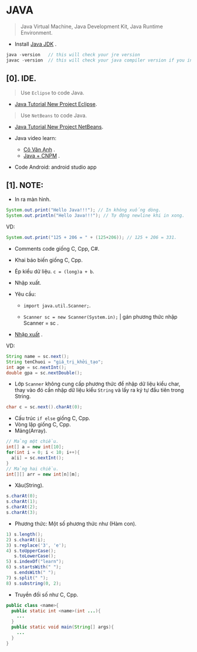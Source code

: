 # JAVA
> Java Virtual Machine, Java Development Kit, Java Runtime Environment.
- Install [Java JDK](https://www.oracle.com/java/technologies/downloads/) .
```c
java -version   // this will check your jre version
javac -version  // this will check your java compiler version if you installed
```

## [0]. IDE.
> Use `Eclipse` to code Java. 
- [Java Tutorial New Project Eclipse](https://www.youtube.com/watch?v=uksb46znL58). 

> Use `NetBeans` to code Java.
- [Java Tutorial New Project NetBeans](https://www3.ntu.edu.sg/home/ehchua/programming/howto/netbeans_howto.html). 

- Java video learn:
  * [Cô Vân Anh](https://www.youtube.com/watch?v=9dddxv8E5Mk&list=PLD8zSU7U1L2HjyE8U_ojnYOe1_zixZjsc) .
  * [Java + CNPM](https://www.youtube.com/watch?v=c4q7n5cmEOM&list=PL43ofROd3vU8aGy5hId6RM4YT8Nr8N2e7) .

- Code Android: android studio app

## [1]. NOTE:
- In ra màn hình.

```java
System.out.print("Hello Java!!!"); // In không xuống dòng.
System.out.println("Hello Java!!!"); // Tự động newline khi in xong.
```
VD:

```java
System.out.print("125 + 206 = " + (125+206)); // 125 + 206 = 331.
```

- Comments code giống C, Cpp, C#.
- Khai báo biến giống C, Cpp.
- Ép kiểu dữ liệu. `c = (long)a + b`.
- Nhập xuất.

- Yêu cầu: 
  * `import java.util.Scanner;`.

  * `Scanner sc = new Scanner(System.in);` | gán phương thức nhập Scanner = sc .

- [Nhập xuất](https://loda.me/articles/jav4-nhap-xuat-du-lieu-trong-java) .

VD:

```java
String name = sc.next();
String tenChuoi = "giá_trị_khởi_tạo";
int age = sc.nextInt();
double gpa = sc.nextDouble();
```

- Lớp `Scanner` không cung cấp phương thức để nhập dữ liệu kiểu char, thay vào đó cần nhập dữ liệu kiểu `String` và lấy ra ký tự đầu tiên trong String.

```java
char c = sc.next().charAt(0);
```

- Cấu trúc `if else` giống C, Cpp.
- Vòng lặp giống C, Cpp.
- Mảng(Array).

```java
// Mảng một chiều.
int[] a = new int[10];
for(int i = 0; i < 10; i++){
  a[i] = sc.nextInt();
}
// Mảng hai chiều.
int[][] arr = new int[n][m];
```

- Xâu(String).

```java
s.charAt(0);
s.charAt(1);
s.charAt(2);
s.charAt(3);
```

- Phương thức: Một số phương thức như (Hàm con).

```java
1) s.length();
2) s.charAt(i);
3) s.replace('3', 'e');
4) s.toUpperCase();
   s.toLowerCase();
5) s.indexOf("learn");
6) s.startsWith(" ");
   s.endsWith(" ");
7) s.split(" ");
8) s.substring(0, 2);
```

- Truyền đối số như C, Cpp.

```java
public class <name>{
  public static int <name>(int ...){
    ...
  }
  public static void main(String[] args){
    ...
  }
}
```

